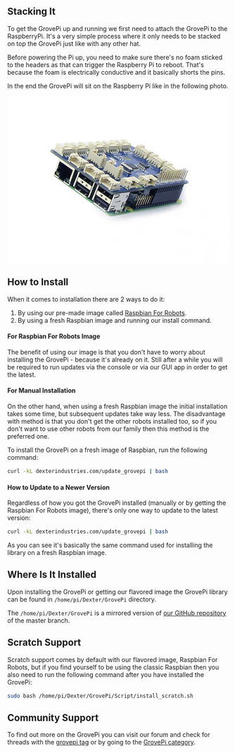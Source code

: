 ## Stacking It

To get the GrovePi up and running we first need to attach the GrovePi to the RaspberryPi. It's
a very simple process where it only needs to be stacked on top the GrovePi just like with any other hat.

Before powering the Pi up, you need to make sure there's no foam sticked to the headers as that
can trigger the Raspberry Pi to reboot. That's because the foam is electrically conductive and it
basically shorts the pins.

In the end the GrovePi will sit on the Raspberry Pi like in the following photo.

![Stacked GrovePi](img/stackedgrovepi.jpg)

## How to Install

When it comes to installation there are 2 ways to do it:

1. By using our pre-made image called [Raspbian For Robots](https://sourceforge.net/projects/dexterindustriesraspbianflavor/).
1. By using a fresh Raspbian image and running our install command.

#### For Raspbian For Robots Image

The benefit of using our image is that you don't have to worry about installing the GrovePi - because it's already on it.
Still after a while you will be required to run updates via the console or via our GUI app in order to get the latest.

#### For Manual Installation

On the other hand, when using a fresh Raspbian image the initial installation takes some time, but subsequent updates take
way less. The disadvantage with method is that you don't get the other robots installed too, so if you don't want to use
other robots from our family then this method is the preferred one.

To install the GrovePi on a fresh image of Raspbian, run the following command:
```bash
curl -kL dexterindustries.com/update_grovepi | bash
```

#### How to Update to a Newer Version

Regardless of how you got the GrovePi installed (manually or by getting the Raspbian For Robots image), there's only one way to update
to the latest version:
```bash
curl -kL dexterindustries.com/update_grovepi | bash
```

As you can see it's basically the same command used for installing the library on a fresh Raspbian image.

## Where Is It Installed

Upon installing the GrovePi or getting our flavored image the GrovePi library can be found in `/home/pi/Dexter/GrovePi` directory.

The `/home/pi/Dexter/GrovePi` is a mirrored version of [our GitHub repository](https://github.com/DexterInd/GrovePi/tree/master) of the master branch.

## Scratch Support

Scratch support comes by default with our flavored image, Raspbian For Robots, but if you find yourself to be using the classic Raspbian then
you also need to run the following command after you have installed the GrovePi:
```bash
sudo bash /home/pi/Dexter/GrovePi/Script/install_scratch.sh
```

## Community Support

To find out more on the GrovePi you can visit our forum and check for threads with the [grovepi tag](https://forum.dexterindustries.com/tags/grovepi)
or by going to the [GrovePi category](https://forum.dexterindustries.com/c/grovepi).
